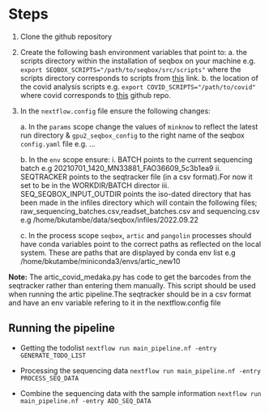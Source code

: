 # Steps

1. Clone the github repository
2. Create the following bash environment variables that point to:
    a. the scripts directory within the installation of seqbox on your machine e.g. `export SEQBOX_SCRIPTS="/path/to/seqbox/src/scripts"` where the scripts directory corresponds to scripts from [this](https://github.com/flashton2003/seqbox/tree/master/src/scripts) link. 
    b. the location of the covid analysis scripts e.g. `export COVID_SCRIPTS="/path/to/covid"` where covid corresponds to [this](https://github.com/flashton2003/covid) github repo.

3. In the `nextflow.config` file ensure the following changes:

    a. In the `params` scope change the values of `minknow` to reflect the latest run directory & `gpu2_seqbox_config` to the right name of the seqbox `config.yaml` file e.g. ...

    b. In the `env` scope ensure:
        i. BATCH points to the current sequencing batch e.g 20210701_1420_MN33881_FAO36609_5c3b1ea9
        ii. SEQTRACKER points to the seqtracker file (in a csv format).For now it set to be in the WORKDIR/BATCH director
        iii. SEQ_SEQBOX_INPUT_OUTDIR points the iso-dated directory that has been made in the infiles directory which will contain the following files; raw_sequencing_batches.csv,readset_batches.csv and sequencing.csv e.g /home/bkutambe/data/seqbox/infiles/2022.09.22

    c. In the process scope `seqbox`, `artic` and `pangolin` processes should have conda variables point to the correct paths as reflected on the local system. These are paths that are displayed by conda env list e.g /home/bkutambe/miniconda3/envs/artic_new10

**Note:** The artic_covid_medaka.py has code to get the barcodes from the seqtracker rather than entering them manually. This script should be used when running the artic pipeline.The seqtracker should be in a csv format and have an env variable refering to it in the nextflow.config file

## Running the pipeline

* Getting the todolist
`nextflow run main_pipeline.nf -entry GENERATE_TODO_LIST`

* Processing the sequencing data
`nextflow run main_pipeline.nf -entry PROCESS_SEQ_DATA`

* Combine the sequencing data with the sample information 
`nextflow run main_pipeline.nf -entry ADD_SEQ_DATA`
